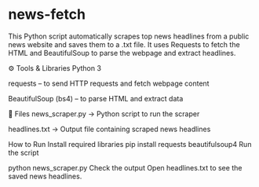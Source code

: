 # news-fetch
This Python script automatically scrapes top news headlines from a public news website and saves them to a .txt file.
It uses Requests to fetch the HTML and BeautifulSoup to parse the webpage and extract headlines.

⚙️ Tools & Libraries
Python 3

requests – to send HTTP requests and fetch webpage content

BeautifulSoup (bs4) – to parse HTML and extract data

📂 Files
news_scraper.py → Python script to run the scraper

headlines.txt → Output file containing scraped news headlines

How to Run
Install required libraries
pip install requests beautifulsoup4
Run the script

python news_scraper.py
Check the output
Open headlines.txt to see the saved news headlines.
